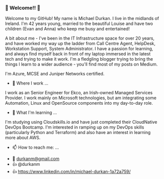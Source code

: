 ### 👋 Welcome!! 👋

Welcome to my GitHub! My name is Michael Durkan. I live in the midlands of Ireland. I'm 42 years young, married to the beautiful Louise and have two children (Evan and Anna) who keep me busy and entertained!

A bit about me - I've been in the IT Infrastructure space for over 20 years, and have worked my way up the ladder from Call Centre Agent, HelpDesk, Workstation Support, System Administrator. I have a passion for learning, and always find myself back in front of my laptop immersed in the latest tech and trying to make it work. I'm a fledgling blogger trying to bring the things I learn to a wider audience - you'll find most of my posts on Medium.

I'm Azure, MCSE and Juniper Networks certified.

- 🔭 Where I work ...

I work as an Senior Engineer for Ekco, an Irish-owned Managed Services Provider. I work mainly on Microsoft technologies, but am integrating some Automation, Linux and OpenSource components into my day-to-day role.

- 🌱 What I'm learning ...

I'm studying using Cloudskills.io and have just completed their CloudNative DevOps Bootcamp. I'm interested in ramping up on my DevOps skills (particularly Python and Terraform) and also have an interest in learning more about AWS.

- 📫 How to reach me: ...

* :email: durkanm@gmail.com
* :thumbsup: @durkanm
* :thumbsup: https://www.linkedin.com/in/michael-durkan-1a72a759/




<!--
**MichaelDurkan/MichaelDurkan** is a ✨ _special_ ✨ repository because its `README.md` (this file) appears on your GitHub profile.

Here are some ideas to get you started:

- 🔭 I’m currently working on ...
- 🌱 I’m currently learning ...
- 👯 I’m looking to collaborate on ...
- 🤔 I’m looking for help with ...
- 💬 Ask me about ...
- 📫 How to reach me: ...
- 😄 Pronouns: ...
- ⚡ Fun fact: ...
-->
